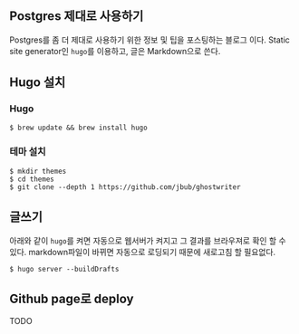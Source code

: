 Postgres 제대로 사용하기
--------------------
Postgres를 좀 더 제대로 사용하기 위한 정보 및 팁을 포스팅하는 블로그 이다.
Static site generator인 `hugo`를 이용하고, 글은 Markdown으로 쓴다.

## Hugo 설치

### Hugo
```
$ brew update && brew install hugo
```

### 테마 설치
```
$ mkdir themes
$ cd themes
$ git clone --depth 1 https://github.com/jbub/ghostwriter
```

## 글쓰기
아래와 같이 `hugo`를 켜면 자동으로 웹서버가 켜지고 그 결과를 브라우져로 확인 할 수 있다.
markdown파일이 바뀌면 자동으로 로딩되기 때문에 새로고침 할 필요없다.

```
$ hugo server --buildDrafts
```


## Github page로 deploy
TODO
